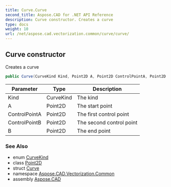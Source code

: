 ```yaml
---
title: Curve.Curve
second_title: Aspose.CAD for .NET API Reference
description: Curve constructor. Creates a curve
type: docs
weight: 10
url: /net/aspose.cad.vectorization.common/curve/curve/
---
```

## Curve constructor

Creates a curve

```csharp
public Curve(CurveKind Kind, Point2D A, Point2D ControlPointA, Point2D ControlPointB, Point2D B)
```

| Parameter | Type | Description |
| --- | --- | --- |
| Kind | CurveKind | The kind |
| A | Point2D | The start point |
| ControlPointA | Point2D | The first control point |
| ControlPointB | Point2D | The second control point |
| B | Point2D | The end point |

### See Also

* enum [CurveKind](../../curvekind/)
* class [Point2D](../../point2d/)
* struct [Curve](../)
* namespace [Aspose.CAD.Vectorization.Common](../../curve/)
* assembly [Aspose.CAD](../../../)



